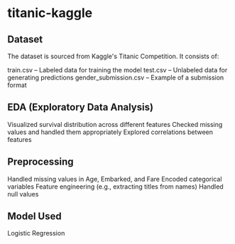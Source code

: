 # titanic-kaggle
## Dataset
The dataset is sourced from Kaggle's Titanic Competition. It consists of:

train.csv – Labeled data for training the model
test.csv – Unlabeled data for generating predictions
gender_submission.csv – Example of a submission format

## EDA (Exploratory Data Analysis)

Visualized survival distribution across different features
Checked missing values and handled them appropriately
Explored correlations between features

## Preprocessing
Handled missing values in Age, Embarked, and Fare
Encoded categorical variables
Feature engineering (e.g., extracting titles from names)
Handled null values

## Model Used
Logistic Regression
